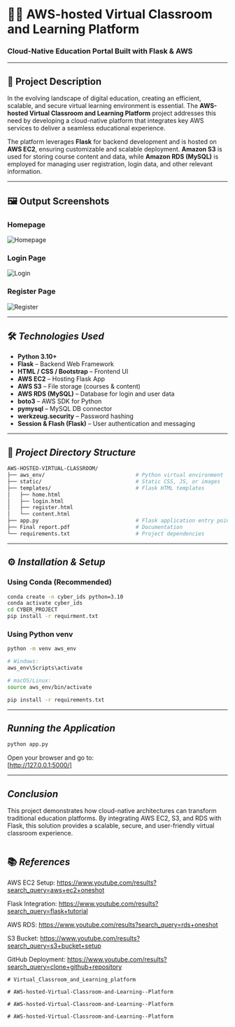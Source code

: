 # 🧑‍🏫 AWS-hosted Virtual Classroom and Learning Platform

### Cloud-Native Education Portal Built with Flask & AWS

---

## 📌 Project Description

In the evolving landscape of digital education, creating an efficient, scalable, and secure virtual learning environment is essential. The **AWS-hosted Virtual Classroom and Learning Platform** project addresses this need by developing a cloud-native platform that integrates key AWS services to deliver a seamless educational experience.

The platform leverages **Flask** for backend development and is hosted on **AWS EC2**, ensuring customizable and scalable deployment. **Amazon S3** is used for storing course content and data, while **Amazon RDS (MySQL)** is employed for managing user registration, login data, and other relevant information.

---

## 🖼 Output Screenshots

### Homepage
![Homepage](https://drive.google.com/uc?export=view&id=1M66NdBFaUQpdWlF2EBYr5av4AfFGPBaM)

### Login Page
![Login](https://drive.google.com/uc?export=view&id=1coTZ9tva_uPiD7HRM5uLY8nqYRUFhczP)

### Register Page
![Register](https://drive.google.com/uc?export=view&id=1BXvlK4uMbcFVJbLHWVsQNJTkD87_zUGn)

---

## 🛠 *Technologies Used*

- **Python 3.10+**
- **Flask** – Backend Web Framework
- **HTML / CSS / Bootstrap** – Frontend UI
- **AWS EC2** – Hosting Flask App
- **AWS S3** – File storage (courses & content)
- **AWS RDS (MySQL)** – Database for login and user data
- **boto3** – AWS SDK for Python
- **pymysql** – MySQL DB connector
- **werkzeug.security** – Password hashing
- **Session & Flash (Flask)** – User authentication and messaging

---

## 📁 *Project Directory Structure*

```bash
AWS-HOSTED-VIRTUAL-CLASSROOM/
├── aws_env/                             # Python virtual environment
├── static/                              # Static CSS, JS, or images
├── templates/                           # Flask HTML templates
│   ├── home.html
│   ├── login.html
│   ├── register.html
│   └── content.html
├── app.py                               # Flask application entry point
├── Final report.pdf                     # Documentation
└── requirements.txt                     # Project dependencies
```

---

## ⚙ *Installation & Setup*

### Using Conda (Recommended)

```bash
conda create -n cyber_ids python=3.10
conda activate cyber_ids
cd CYBER_PROJECT
pip install -r requirment.txt
```

### Using Python venv

```bash
python -m venv aws_env

# Windows:
aws_env\Scripts\activate

# macOS/Linux:
source aws_env/bin/activate

pip install -r requirements.txt

```
---

## *Running the Application*

```bash
python app.py

```

Open your browser and go to:  
  [http://127.0.0.1:5000/]

---


## *Conclusion*

This project demonstrates how cloud-native architectures can transform traditional education platforms. By integrating AWS EC2, S3, and RDS with Flask, this solution provides a scalable, secure, and user-friendly virtual classroom experience.

```
```
## 📚 *References*

AWS EC2 Setup: https://www.youtube.com/results?search_query=aws+ec2+oneshot

Flask Integration: https://www.youtube.com/results?search_query=flask+tutorial

AWS RDS: https://www.youtube.com/results?search_query=rds+oneshot

S3 Bucket: https://www.youtube.com/results?search_query=s3+bucket+setup

GitHub Deployment: https://www.youtube.com/results?search_query=clone+github+repository 

```
#   V i r t u a l _ C l a s s r o o m _ a n d _ L e a r n i n g _ p l a t f o r m  
 #   A W S - h o s t e d - V i r t u a l - C l a s s r o o m - a n d - L e a r n i n g - - P l a t f o r m  
 #   A W S - h o s t e d - V i r t u a l - C l a s s r o o m - a n d - L e a r n i n g - - P l a t f o r m  
 #   A W S - h o s t e d - V i r t u a l - C l a s s r o o m - a n d - L e a r n i n g - - P l a t f o r m  
 